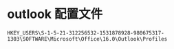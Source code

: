 # outlook 配置文件

```纯文本
HKEY_USERS\S-1-5-21-312256532-1531878928-980675317-1303\SOFTWARE\Microsoft\Office\16.0\Outlook\Profiles
```
